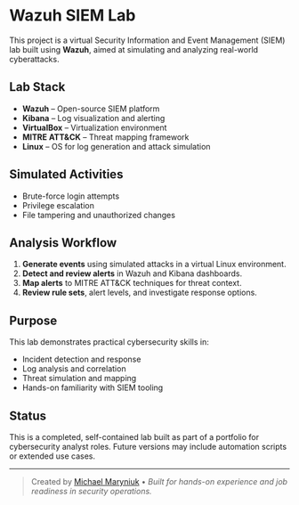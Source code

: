 # Wazuh SIEM Lab

This project is a virtual Security Information and Event Management (SIEM) lab built using **Wazuh**, aimed at simulating and analyzing real-world cyberattacks.

## Lab Stack
- **Wazuh** – Open-source SIEM platform
- **Kibana** – Log visualization and alerting
- **VirtualBox** – Virtualization environment
- **MITRE ATT&CK** – Threat mapping framework
- **Linux** – OS for log generation and attack simulation

## Simulated Activities
- Brute-force login attempts
- Privilege escalation
- File tampering and unauthorized changes

## Analysis Workflow
1. **Generate events** using simulated attacks in a virtual Linux environment.
2. **Detect and review alerts** in Wazuh and Kibana dashboards.
3. **Map alerts** to MITRE ATT&CK techniques for threat context.
4. **Review rule sets**, alert levels, and investigate response options.

## Purpose
This lab demonstrates practical cybersecurity skills in:
- Incident detection and response
- Log analysis and correlation
- Threat simulation and mapping
- Hands-on familiarity with SIEM tooling

## Status
This is a completed, self-contained lab built as part of a portfolio for cybersecurity analyst roles. Future versions may include automation scripts or extended use cases.

---

> Created by [Michael Maryniuk](https://www.linkedin.com/in/michael-maryniuk) • *Built for hands-on experience and job readiness in security operations.*
